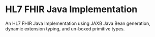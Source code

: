 HL7 FHIR Java Implementation
=========

An HL7 FHIR Java Implementation using JAXB Java Bean generation, dynamic extension typing, and un-boxed primitive types.
